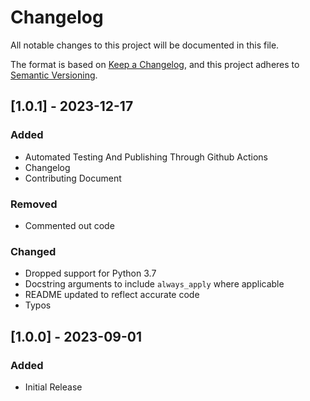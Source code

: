 # Changelog

All notable changes to this project will be documented in this file.

The format is based on [Keep a Changelog](https://keepachangelog.com/en/1.0.0/),
and this project adheres to [Semantic Versioning](https://semver.org/spec/v2.0.0.html).

## [1.0.1] - 2023-12-17

### Added

 - Automated Testing And Publishing Through Github Actions
 - Changelog
 - Contributing Document

### Removed

- Commented out code

### Changed

 - Dropped support for Python 3.7
 - Docstring arguments to include `always_apply` where applicable
 - README updated to reflect accurate code
 - Typos

## [1.0.0] - 2023-09-01

### Added

 - Initial Release

<!-- ## [X.X.X] - YYYY-MM-DD

### Added

 - Example
 - Example
 - Example

### Fixed

 - Example
 - Example
 - Example

### Changed

 - Example
 - Example
 - Example

### Removed

 - Example
 - Example
 - Example -->
